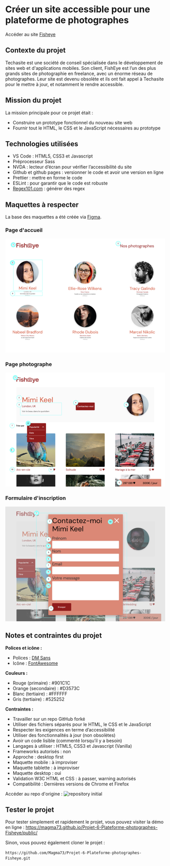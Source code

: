 # Créer un site accessible pour une plateforme de photographes
Accéder au site [Fisheye](https://magma73.github.io/Projet-6-Plateforme-photographes-Fisheye/public/)
## Contexte du projet
Techasite est une société de conseil spécialisée dans le développement de sites web et d'applications mobiles.
Son client, FishEye est l’un des plus grands sites de photographie en freelance, avec un énorme réseau de photographes. Leur site est devenu obsolète et ils ont fait appel à Techasite pour le mettre à jour, et notamment le rendre accessible.

## Mission du projet
La mission principale pour ce projet était :
* Construire un prototype fonctionnel du nouveau site web
* Fournir tout le HTML, le CSS et le JavaScript nécessaires au prototype

## Technologies utilisées
* VS Code : HTML5, CSS3 et Javascript
* Préprocesseur Sass
* NVDA : lecteur d’écran pour vérifier l’accessibilité du site
* Github et github pages : versionner le code et avoir une version en ligne
* Prettier : mettre en forme le code
* ESLint : pour garantir que le code est robuste
* [Regex101.com](https://regex101.com/) : générer des regex

## Maquettes à respecter
La base des maquettes a été créée via [Figma](https://www.figma.com/file/Q3yNeD7WTK9QHDldg9vaRl/UI-Design-FishEye-FR).

### Page d'accueil
![Maquette Fisheye d'accueil](/public/assets/Maquette_Accueil_Fisheye.png)

### Page photographe
![Maquette Fisheye Page photographe](/public/assets/Maquette_Page_Photographe_Fisheye.png)

### Formulaire d'inscription
![Maquette Fisheye Formulaire](/public/assets/Maquette_Formulaire_Fisheye.png)


## Notes et contraintes du projet

**Polices et icône :**

* Polices : [DM Sans ](https://fonts.google.com/specimen/DM+Sans?query=dm+sans)
* Icône : [FontAwesome](https://fontawesome.com/)

**Couleurs :**

* Rouge (primaire) : #901C1C
* Orange (secondaire) : #D3573C
* Blanc (tertiaire) : #FFFFFF
* Gris (tertiaire) : #525252


**Contraintes :**

* Travailler sur un repo GitHub forké
* Utiliser des fichiers séparés pour le HTML, le CSS et le JavaScript
* Respecter les exigences en terme d’accessibilité
* Utiliser des fonctionnalités à jour (non obsolètes)
* Avoir un code lisible (commenté lorsqu’il y a besoin)
* Langages à utiliser : HTML5, CSS3 et Javascript (Vanilla)
* Frameworks autorisés : non
* Approche : desktop first
* Maquette mobile : à improviser
* Maquette tablette : à improviser
* Maquette desktop : oui
* Validation W3C HTML et CSS : à passer, warning autorisés
* Compatibilité : Dernières versions de Chrome et Firefox


Accéder au repo d'origine : ![repository initial](https://github.com/OpenClassrooms-Student-Center/Front-End-Fisheye)


## Tester le projet

Pour tester simplement et rapidement le projet, vous pouvez visiter la démo en ligne : https://magma73.github.io/Projet-6-Plateforme-photographes-Fisheye/public/


Sinon, vous pouvez également cloner le projet :

``https://github.com/Magma73/Projet-6-Plateforme-photographes-Fisheye.git``

